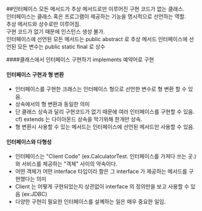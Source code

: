 ##인터페이스
모든 메서드가 추상 메서드로만 이루어진 구현 코드가 없는 클래스.  
인터페이스는 클래스 혹은 프로그램이 제공하는 기능을 명시적으로 선언하는 역할.  
추상 메서드와 상수로만 이루어짐.  
구현 코드가 없기 때문에 인스턴스 생성 불가.  
인터페이스에 선언된 모든 메서드는 public abstract 로 추상 메서드
인터페이스에 선언된 모든 변수는 public static final 로 상수

####클래스에서 인터페이스 구현하기
implements 예약어로 구현

#### 인터페이스 구현과 형 변환
* 인터페이스를 구현한 크래스는 인터페이스 형으로 선언한 변수로 형 변환 할 수 있음.  
* 상속에서의 형 변환과 동일한 의미  
* 단 클래스 상속과 달리 구현코드가 없기 때문에 여러 인터페이스를 구현할 수 있음.  
cf) extends 는 다이아몬드 상속을 막기위해 한개만 상속. 
* 형 변환시 사용할 수 있는 메서드는 인터페이스에 선언된 메서드만 사용할 수 있음.  

#### 인터페이스와 다형성
* 인터페이스는 "Client Code" (ex.CalculatorTest. 인터페이스를 가져다 쓰는 곳.) 와 서비스를 제공하는 "객체" 사이의 약속이다. 
* 어떤 객체가 어떤 interface 타입이라 함은 그 interface 가 제공하는 메서드를 구현했다는 의미
* Client 는 어떻게 구현되었는지 상관없이 interface 의 정의만을 보고 사용할 수 있음 (ex:JDBC)
* 다양한 구현이 필요한 인터페이스를 설꼐하는 일은 매우 중요한 일임.


